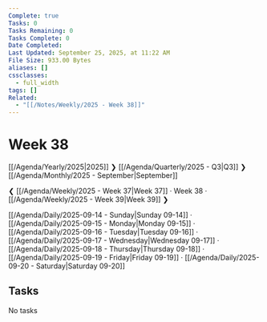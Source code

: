 ```yaml
---
Complete: true
Tasks: 0
Tasks Remaining: 0
Tasks Complete: 0
Date Completed:
Last Updated: September 25, 2025, at 11:22 AM
File Size: 933.00 Bytes
aliases: []
cssclasses:
  - full_width
tags: []
Related:
  - "[[/Notes/Weekly/2025 - Week 38]]"
---
```

# Week 38

[[/Agenda/Yearly/2025|2025]] ❯ [[/Agenda/Quarterly/2025 - Q3|Q3]] ❯ [[/Agenda/Monthly/2025 - September|September]]

❮ [[/Agenda/Weekly/2025 - Week 37|Week 37]] · Week 38 · [[/Agenda/Weekly/2025 - Week 39|Week 39]] ❯

[[/Agenda/Daily/2025-09-14 - Sunday|Sunday 09-14]] · [[/Agenda/Daily/2025-09-15 - Monday|Monday 09-15]] · [[/Agenda/Daily/2025-09-16 - Tuesday|Tuesday 09-16]] · [[/Agenda/Daily/2025-09-17 - Wednesday|Wednesday 09-17]] · [[/Agenda/Daily/2025-09-18 - Thursday|Thursday 09-18]] · [[/Agenda/Daily/2025-09-19 - Friday|Friday 09-19]] · [[/Agenda/Daily/2025-09-20 - Saturday|Saturday 09-20]]

## Tasks

<span class="placeholder">No tasks</span>
